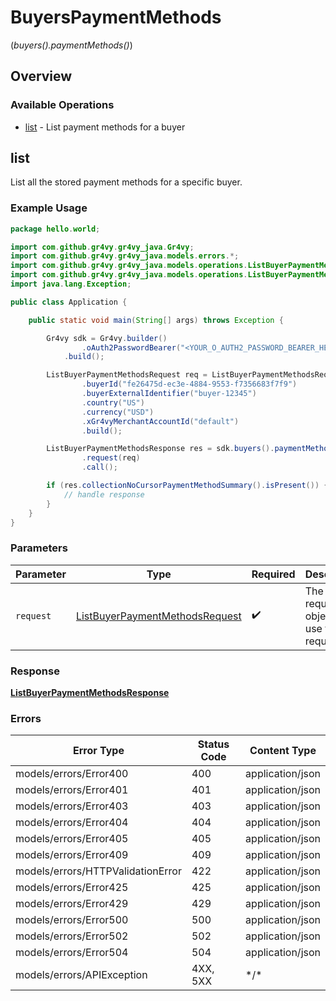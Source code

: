 # BuyersPaymentMethods
(*buyers().paymentMethods()*)

## Overview

### Available Operations

* [list](#list) - List payment methods for a buyer

## list

List all the stored payment methods for a specific buyer.

### Example Usage

```java
package hello.world;

import com.github.gr4vy.gr4vy_java.Gr4vy;
import com.github.gr4vy.gr4vy_java.models.errors.*;
import com.github.gr4vy.gr4vy_java.models.operations.ListBuyerPaymentMethodsRequest;
import com.github.gr4vy.gr4vy_java.models.operations.ListBuyerPaymentMethodsResponse;
import java.lang.Exception;

public class Application {

    public static void main(String[] args) throws Exception {

        Gr4vy sdk = Gr4vy.builder()
                .oAuth2PasswordBearer("<YOUR_O_AUTH2_PASSWORD_BEARER_HERE>")
            .build();

        ListBuyerPaymentMethodsRequest req = ListBuyerPaymentMethodsRequest.builder()
                .buyerId("fe26475d-ec3e-4884-9553-f7356683f7f9")
                .buyerExternalIdentifier("buyer-12345")
                .country("US")
                .currency("USD")
                .xGr4vyMerchantAccountId("default")
                .build();

        ListBuyerPaymentMethodsResponse res = sdk.buyers().paymentMethods().list()
                .request(req)
                .call();

        if (res.collectionNoCursorPaymentMethodSummary().isPresent()) {
            // handle response
        }
    }
}
```

### Parameters

| Parameter                                                                                   | Type                                                                                        | Required                                                                                    | Description                                                                                 |
| ------------------------------------------------------------------------------------------- | ------------------------------------------------------------------------------------------- | ------------------------------------------------------------------------------------------- | ------------------------------------------------------------------------------------------- |
| `request`                                                                                   | [ListBuyerPaymentMethodsRequest](../../models/operations/ListBuyerPaymentMethodsRequest.md) | :heavy_check_mark:                                                                          | The request object to use for the request.                                                  |

### Response

**[ListBuyerPaymentMethodsResponse](../../models/operations/ListBuyerPaymentMethodsResponse.md)**

### Errors

| Error Type                        | Status Code                       | Content Type                      |
| --------------------------------- | --------------------------------- | --------------------------------- |
| models/errors/Error400            | 400                               | application/json                  |
| models/errors/Error401            | 401                               | application/json                  |
| models/errors/Error403            | 403                               | application/json                  |
| models/errors/Error404            | 404                               | application/json                  |
| models/errors/Error405            | 405                               | application/json                  |
| models/errors/Error409            | 409                               | application/json                  |
| models/errors/HTTPValidationError | 422                               | application/json                  |
| models/errors/Error425            | 425                               | application/json                  |
| models/errors/Error429            | 429                               | application/json                  |
| models/errors/Error500            | 500                               | application/json                  |
| models/errors/Error502            | 502                               | application/json                  |
| models/errors/Error504            | 504                               | application/json                  |
| models/errors/APIException        | 4XX, 5XX                          | \*/\*                             |